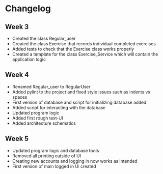 # Changelog

## Week 3

- Created the class Regular_user
- Created the class Exercise that records individual completed exercises
- Added tests to check that the Exercise class works properly
- Created a template for the class Exercise_Service which will contain the application logic

## Week 4

- Renamed Regular_user to RegularUser
- Added pylint to the project and fixed style issues such as indents vs spaces
- First version of database and script for initializing database added
- Added script for interacting with the database
- Updated program logic
- Added first rough text-UI
- Added architecture schematics

## Week 5

- Updated program logic and database tools
- Removed all printing outside of UI
- Creating new accounts and logging in now works as intended
- First version of main logged in UI created